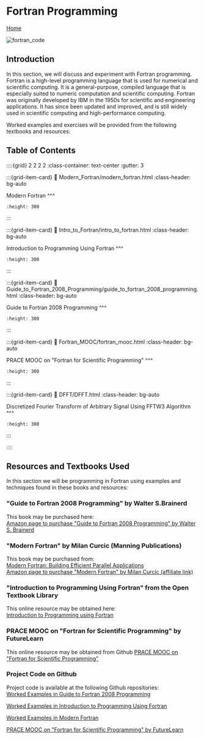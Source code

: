 # Fortran Programming

[Home](https://www.mkdynamics.net)

![fortran_code](images/fortran_code.jpeg)

## Introduction
In this section, we will discuss and experiment with Fortran programming. Fortran is a high-level programming language that is used for numerical and scientific computing. It is a general-purpose, compiled language that is especially suited to numeric computation and scientific computing. Fortran was originally developed by IBM in the 1950s for scientific and engineering applications. It has since been updated and improved, and is still widely used in scientific computing and high-performance computing.

Worked examples and exercises will be provided from the following textbooks and resources: <br>

## Table of Contents

::::{grid} 2 2 2 2
:class-container: text-center
:gutter: 3

:::{grid-item-card}
:link: Modern_Fortran/modern_fortran.html
:class-header: bg-auto

Modern Fortran
^^^
```{image} images/modern_fortran.jpg
:height: 300
```
:::

:::{grid-item-card}
:link: Intro_to_Fortran/intro_to_fortran.html
:class-header: bg-auto

Introduction to Programming Using Fortran
^^^
```{image} images/intro_fortran.jpg
:height: 300
```
:::

:::{grid-item-card}
:link: Guide_to_Fortran_2008_Programming/guide_to_fortran_2008_programming.html
:class-header: bg-auto

Guide to Fortran 2008 Programming
^^^
```{image} images/guide_fortran.jpg
:height: 300
```
:::

:::{grid-item-card}
:link: Fortran_MOOC/fortran_mooc.html
:class-header: bg-auto

PRACE MOOC on "Fortran for Scientific Programming"
^^^
```{image} images/prace_mooc.jpg
:height: 300
```
:::

:::{grid-item-card}
:link: DFFT/DFFT.html
:class-header: bg-auto

Discretized Fourier Transform of Arbitrary Signal Using FFTW3 Algorithm
^^^
```{image} images/DFFT_mag_sine_wave2_10Hz.jpeg
:height: 300
```
:::

::::

## Resources and Textbooks Used

In this section we will be programming in Fortran using examples and techniques found in these books and resources:  <br>

### "Guide to Fortran 2008 Programming" by Walter S.Brainerd
This book may be purchased here: <br>
[Amazon page to purchase "Guide to Fortran 2008 Programming" by Walter S. Brainerd](https://amzn.to/3BOhTOd)

### "Modern Fortran" by Milan Curcic (Manning Publications)
This book may be purchased from: <br>
[Modern Fortran: Building Efficient Parallel Applications](https://www.manning.com/books/modern-fortran) <br>
[Amazon page to purchase "Modern Fortran" by Milan Curcic (affiliate link)](https://amzn.to/3PgzWzy)


### "Introduction to Programming Using Fortran" from the Open Textbook Library
This online resource may be obtained here: <br>
[Introduction to Programming using Fortran](https://open.umn.edu/opentextbooks/textbooks/introduction-to-programming-using-fortran-95-2003-2008)

### PRACE MOOC on "Fortran for Scientific Programming" by FutureLearn
This online resource may be obtained from Github  [PRACE MOOC on "Fortran for Scientific Programming"](https://www.futurelearn.com/courses/fortran-for-scientific-computing)

### Project Code on Github

Project code is available at the following Github repositories:<br>
[Worked Examples in Guide to Fortran 2008 Programming](https://github.com/markkhusid/Guide-to-Fortran-2008-Programming)
                            
[Worked Examples in Introduction to Programming Using Fortran](https://github.com/markkhusid/Introduction-to-Programming-using-Fortran)

[Worked Examples in Modern Fortran](https://github.com/markkhusid/Modern_Fortran)

[PRACE MOOC on "Fortran for Scientific Programming" by FutureLearn](https://github.com/gjbex/Fortran-MOOC)